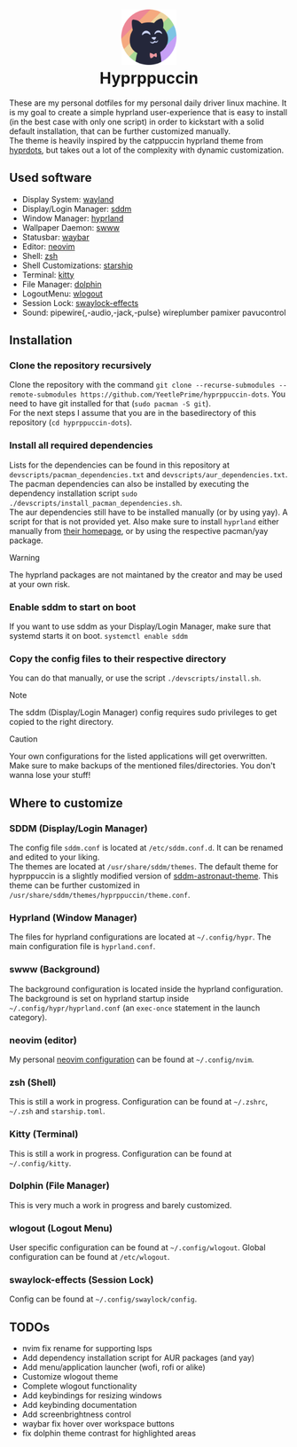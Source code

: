 <h1 align="center">
    <img src="https://github.com/YeetlePrime/hyprppuccin-dots/blob/main/assets/catppuccin.png" width="100" alt="Catppuccin-Logo"/><br/>
    Hyprppuccin
</h1>

These are my personal dotfiles for my personal daily driver linux machine.
It is my goal to create a simple hyprland user-experience that is easy to install (in the best case with only one script) in order to kickstart with a solid default installation, that can be further customized manually.  
The theme is heavily inspired by the catppuccin hyprland theme from [hyprdots](https://github.com/prasanthrangan/hyprdots), but takes out a lot of the complexity with dynamic customization.


## Used software
- Display System: [wayland](https://wayland.freedesktop.org/) 
- Display/Login Manager: [sddm](https://github.com/sddm/sddm)
- Window Manager: [hyprland](https://hyprland.org/)
- Wallpaper Daemon: [swww](https://hyprland.org/)
- Statusbar: [waybar](https://github.com/Alexays/Waybar)
- Editor: [neovim](https://github.com/neovim/neovim)
- Shell: [zsh](https://wiki.archlinux.org/title/zsh)
- Shell Customizations: [starship](https://starship.rs/)
- Terminal: [kitty](https://github.com/kovidgoyal/kitty)
- File Manager: [dolphin](https://apps.kde.org/de/dolphin/)
- LogoutMenu: [wlogout](https://github.com/ArtsyMacaw/wlogout)
- Session Lock: [swaylock-effects](https://github.com/mortie/swaylock-effects)
- Sound: pipewire{,-audio,-jack,-pulse} wireplumber pamixer pavucontrol


## Installation
### Clone the repository recursively
Clone the repository with the command `git clone --recurse-submodules --remote-submodules https://github.com/YeetlePrime/hyprppuccin-dots`. You need to have git installed for that (`sudo pacman -S git`).  
For the next steps I assume that you are in the basedirectory of this repository (`cd hyprppuccin-dots`).

### Install all required dependencies
Lists for the dependencies can be found in this repository at `devscripts/pacman_dependencies.txt` and `devscripts/aur_dependencies.txt`. The pacman dependencies can also be installed by executing the dependency installation script `sudo ./devscripts/install_pacman_dependencies.sh`.  
The aur dependencies still have to be installed manually (or by using yay). A script for that is not provided yet. Also make sure to install `hyprland` either manually from [their homepage](https://hyprland.org/), or by using the respective pacman/yay package.

> [!WARNING]
> The hyprland packages are not maintaned by the creator and may be used at your own risk.

### Enable sddm to start on boot
If you want to use sddm as your Display/Login Manager, make sure that systemd starts it on boot. `systemctl enable sddm`

### Copy the config files to their respective directory
You can do that manually, or use the script `./devscripts/install.sh`.  

> [!NOTE]
> The sddm (Display/Login Manager) config requires sudo privileges to get copied to the right directory.

> [!CAUTION]
> Your own configurations for the listed applications will get overwritten. Make sure to make backups of the mentioned files/directories. You don't wanna lose your stuff!


## Where to customize
### SDDM (Display/Login Manager)
The config file `sddm.conf` is located at `/etc/sddm.conf.d`.
It can be renamed and edited to your liking.  
The themes are located at `/usr/share/sddm/themes`. The default theme for hyprppuccin is a slightly modified version of [sddm-astronaut-theme](https://github.com/Keyitdev/sddm-astronaut-theme). This theme can be further customized in `/usr/share/sddm/themes/hyprppuccin/theme.conf`.

### Hyprland (Window Manager)
The files for hyprland configurations are located at `~/.config/hypr`. The main configuration file is `hyprland.conf`.

### swww (Background)
The background configuration is located inside the hyprland configuration. The background is set on hyprland startup inside `~/.config/hypr/hyprland.conf` (an `exec-once` statement in the launch category).

### neovim (editor)
My personal [neovim configuration](https://github.com/YeetlePrime/nvim-config) can be found at `~/.config/nvim`.

### zsh (Shell)
This is still a work in progress. Configuration can be found at `~/.zshrc`, `~/.zsh` and `starship.toml`.

### Kitty (Terminal)
This is still a work in progress. Configuration can be found at `~/.config/kitty`.

### Dolphin (File Manager)
This is very much a work in progress and barely customized.

### wlogout (Logout Menu)
User specific configuration can be found at `~/.config/wlogout`. Global configuration can be found at `/etc/wlogout`.

### swaylock-effects (Session Lock)
Config can be found at `~/.config/swaylock/config`.


## TODOs
- nvim fix rename for supporting lsps
- Add dependency installation script for AUR packages (and yay)
- Add menu/application launcher (wofi, rofi or alike)
- Customize wlogout theme
- Complete wlogout functionality
- Add keybindings for resizing windows
- Add keybinding documentation
- Add screenbrightness control
- waybar fix hover over workspace buttons
- fix dolphin theme contrast for highlighted areas
